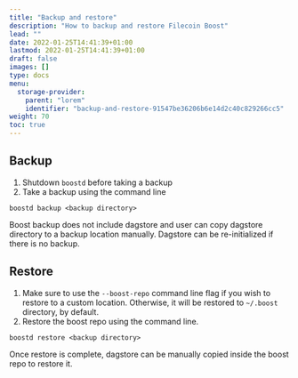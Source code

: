 ```yaml
---
title: "Backup and restore"
description: "How to backup and restore Filecoin Boost"
lead: ""
date: 2022-01-25T14:41:39+01:00
lastmod: 2022-01-25T14:41:39+01:00
draft: false
images: []
type: docs
menu:
  storage-provider:
    parent: "lorem"
    identifier: "backup-and-restore-91547be36206b6e14d2c40c829266cc5"
weight: 70
toc: true
---
```


## Backup

1. Shutdown `boostd` before taking a backup
2. Take a backup using the command line

```
boostd backup <backup directory>
```

Boost backup does not include dagstore and user can copy dagstore directory to a backup location manually. Dagstore can be re-initialized if there is no backup.


## Restore

1. Make sure to use the `--boost-repo` command line flag if you wish to restore to a custom location. Otherwise, it will be restored to `~/.boost` directory, by default.
2. Restore the boost repo using the command line.

```
boostd restore <backup directory>
```


Once restore is complete, dagstore can be manually copied inside the boost repo to restore it.

